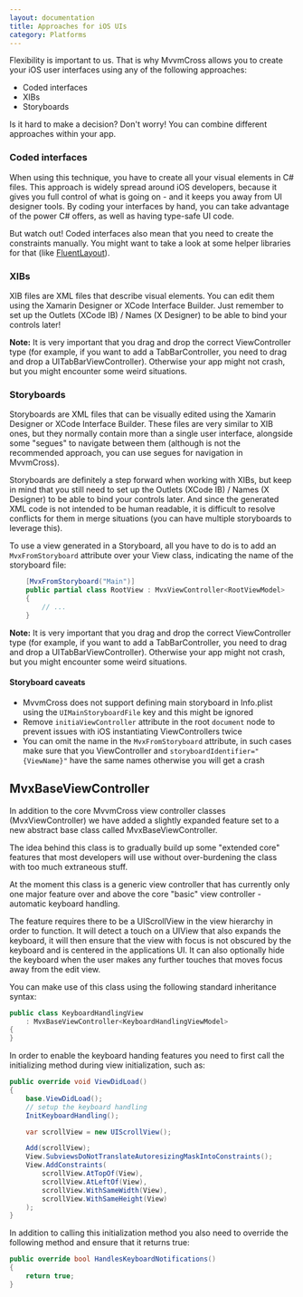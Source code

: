 ```yaml
---
layout: documentation
title: Approaches for iOS UIs
category: Platforms
---
```


Flexibility is important to us. That is why MvvmCross allows you to create your iOS user interfaces using any of the following approaches:

- Coded interfaces
- XIBs
- Storyboards

Is it hard to make a decision? Don't worry! You can combine different approaches within your app.


### Coded interfaces

When using this technique, you have to create all your visual elements in C# files. This approach is widely spread around iOS developers, because it gives you full control of what is going on - and it keeps you away from UI designer tools. By coding your interfaces by hand, you can take advantage of the power C# offers, as well as having type-safe UI code.

But watch out! Coded interfaces also mean that you need to create the constraints manually. You might want to take a look at some helper libraries for that (like [FluentLayout](https://github.com/FluentLayout/Cirrious.FluentLayout)).

### XIBs

XIB files are XML files that describe visual elements. You can edit them using the Xamarin Designer or XCode Interface Builder. Just remember to set up the Outlets (XCode IB) / Names (X Designer) to be able to bind your controls later!

**Note:** It is very important that you drag and drop the correct ViewController type (for example, if you want to add a TabBarController, you need to drag and drop a UITabBarViewController). Otherwise your app might not crash, but you might encounter some weird situations.

### Storyboards

Storyboards are XML files that can be visually edited using the Xamarin Designer or XCode Interface Builder. These files are very similar to XIB ones, but they normally contain more than a single user interface, alongside some "segues" to navigate between them (although is not the recommended approach, you can use segues for navigation in MvvmCross).

Storyboards are definitely a step forward when working with XIBs, but keep in mind that you still need to set up the Outlets (XCode IB) / Names (X Designer) to be able to bind your controls later. And since the generated XML code is not intended to be human readable, it is difficult to resolve conflicts for them in merge situations (you can have multiple storyboards to leverage this).

To use a view generated in a Storyboard, all you have to do is to add an `MvxFromStoryboard` attribute over your View class, indicating the name of the storyboard file:

```c#
    [MvxFromStoryboard("Main")]
    public partial class RootView : MvxViewController<RootViewModel>
    {
        // ...
    }
```

**Note:** It is very important that you drag and drop the correct ViewController type (for example, if you want to add a TabBarController, you need to drag and drop a UITabBarViewController). Otherwise your app might not crash, but you might encounter some weird situations.

#### Storyboard caveats

- MvvmCross does not support defining main storyboard in Info.plist using the `UIMainStoryboardFile` key and this might be ignored
- Remove `initiaViewController` attribute in the root `document` node to prevent issues with iOS instantiating ViewControllers twice
- You can omit the name in the `MvxFromStoryboard` attribute, in such cases make sure that you ViewController and `storyboardIdentifier="{ViewName}"` have the same names otherwise you will get a crash 

## MvxBaseViewController

In addition to the core MvvmCross view controller classes (MvxViewController) we have added a slightly expanded feature set to a new abstract base class called MvxBaseViewController.

The idea behind this class is to gradually build up some "extended core" features that most developers will use without over-burdening  the class with too much extraneous stuff.

At the moment this class is a generic view controller that has currently only one major feature over and above the core "basic" view controller - automatic keyboard handling.

The feature requires there to be a UIScrollView in the view hierarchy in order to function.  It will detect a touch on a UIView that also expands the keyboard, it will then ensure that the view with focus is not obscured by the keyboard and is centered in the applications UI.  It can also optionally hide the keyboard when the user makes any further touches that moves focus away from the edit view.

You can make use of this class using the following standard inheritance syntax:

```c#
public class KeyboardHandlingView
    : MvxBaseViewController<KeyboardHandlingViewModel>
{
}
```

In order to enable the keyboard handing features you need to first call the initializing method during view initialization, such as:

```c#
public override void ViewDidLoad()
{
    base.ViewDidLoad();
    // setup the keyboard handling
    InitKeyboardHandling();

    var scrollView = new UIScrollView();

    Add(scrollView);
    View.SubviewsDoNotTranslateAutoresizingMaskIntoConstraints();
    View.AddConstraints(
        scrollView.AtTopOf(View),
        scrollView.AtLeftOf(View),
        scrollView.WithSameWidth(View),
        scrollView.WithSameHeight(View)
    );
}
```

In addition to calling this initialization method you also need to override the following method and ensure that it returns true:

```c#
public override bool HandlesKeyboardNotifications()
{
    return true;
}
```
